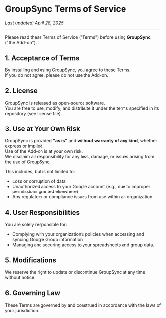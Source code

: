 # GroupSync Terms of Service

_Last updated: April 28, 2025_

---

Please read these Terms of Service ("Terms") before using **GroupSync** ("the Add-on").

## 1. Acceptance of Terms
By installing and using GroupSync, you agree to these Terms.  
If you do not agree, please do not use the Add-on.

## 2. License
GroupSync is released as open-source software.  
You are free to use, modify, and distribute it under the terms specified in its repository (see license file).

## 3. Use at Your Own Risk
GroupSync is provided **"as is"** and **without warranty of any kind**, whether express or implied.  
Use of the Add-on is at your own risk.  
We disclaim all responsibility for any loss, damage, or issues arising from the use of GroupSync.

This includes, but is not limited to:

- Loss or corruption of data
- Unauthorized access to your Google account (e.g., due to improper permissions granted elsewhere)
- Any regulatory or compliance issues from use within an organization

## 4. User Responsibilities
You are solely responsible for:

- Complying with your organization’s policies when accessing and syncing Google Group information.
- Managing and securing access to your spreadsheets and group data.

## 5. Modifications
We reserve the right to update or discontinue GroupSync at any time without notice.

## 6. Governing Law
These Terms are governed by and construed in accordance with the laws of your jurisdiction.
